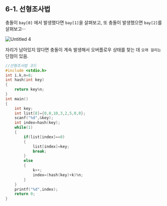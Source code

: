 ## 6-1. 선형조사법



충돌이 `bay[0]` 에서 발생했다면 `bay[1]`을 살펴보고, 또 충돌이 발생했으면 `bay[2]`를 살펴보고···

![Untitled 4](https://user-images.githubusercontent.com/80656733/151806261-9f186114-9bfd-4209-8d41-5cb79d759ec0.png)

자리가 남아있지 않다면 충돌이 계속 발생해서 오버플로우 상태를 찾는 데 `오래 걸리는` 단점이 있음.

```c
//선형조사법 코드
#include <stdio.h>
int i,k,n=8;
int hash(int key)
{
    return key%n;
}
int main()
{
    int key;
    int list[8]={0,0,10,3,2,5,0,0};
    scanf("%d",&key);
    int index=hash(key);
    while(1)
    {
        if(list[index]==0)
        {
            list[index]=key;
            break;
        }
        else
        {
            k++;
            index=(hash(key)+k)%n;
        }
    }
    printf("%d",index);
    return 0;
}
```